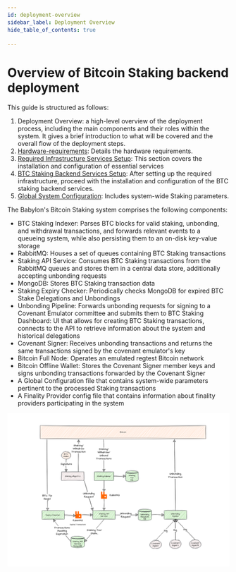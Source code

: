 ```yaml
---
id: deployment-overview
sidebar_label: Deployment Overview
hide_table_of_contents: true

---
```

# Overview of Bitcoin Staking backend deployment
This guide is structured as follows:

1. Deployment Overview: a high-level overview of the deployment process, including the main components and their roles within the system. It gives a brief introduction to what will be covered and the overall flow of the deployment steps.
2. [Hardware-requirements](./hardware-requirements.md):  Details the hardware requirements.
3. [Required Infrastructure Services Setup](./infra/overview.md): This section covers the installation and configuration of essential services
4. [BTC Staking Backend Services Setup](./services/overview.md): After setting up the required infrastructure, proceed with the installation and configuration of the BTC staking backend services.
5. [Global System Configuration](./global-system-configuration.md): Includes system-wide Staking parameters.

The Babylon's Bitcoin Staking system comprises the following components:

- BTC Staking Indexer: Parses BTC blocks for valid staking, unbonding, and withdrawal transactions, and forwards relevant events to a queueing system, while also persisting them to an on-disk key-value storage
- RabbitMQ: Houses a set of queues containing BTC Staking transactions
- Staking API Service: Consumes BTC Staking transactions from the RabbitMQ queues and stores them in a central data store, additionally accepting unbonding requests
- MongoDB: Stores BTC Staking transaction data
- Staking Expiry Checker: Periodically checks MongoDB for expired BTC Stake Delegations and Unbondings
- Unbonding Pipeline: Forwards unbonding requests for signing to a Covenant Emulator committee and submits them to BTC
Staking Dashboard: UI that allows for creating BTC Staking transactions, connects to the API to retrieve information about the system and historical delegations
- Covenant Signer: Receives unbonding transactions and returns the same transactions signed by the covenant emulator's key
- Bitcoin Full Node: Operates an emulated regtest Bitcoin network
- Bitcoin Offline Wallet: Stores the Covenant Signer member keys and signs unbonding transactions forwarded by the Covenant Signer
- A Global Configuration file that contains system-wide parameters pertinent to the processed Staking transactions
- A Finality Provider config file that contains information about finality providers participating in the system

![Overview of Bitcoin Staking backend deployment](images/phase-1-overview.png)
